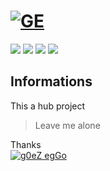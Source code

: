 # [![GE](https://eggoez.github.io/asset/imgs/ipower.png)](https://eggoez.github.io)

![](https://img.shields.io/badge/pro-yek-green.svg)
![](https://img.shields.io/badge/mudah-nya-brightgreen.svg)
![](https://img.shields.io/badge/l/goez-new-serialize.svg)
[![](https://img.shields.io/twitter/follow/eggoez.svg?style=social)](https://twitter.com/eggoez)

## Informations
This a hub project

> Leave me alone 

Thanks<br />
[![g0eZ egGo](https://eggoez.github.io/asset/imgs/goez-eggo18nwr3o.png)](http://goez.my.id)
